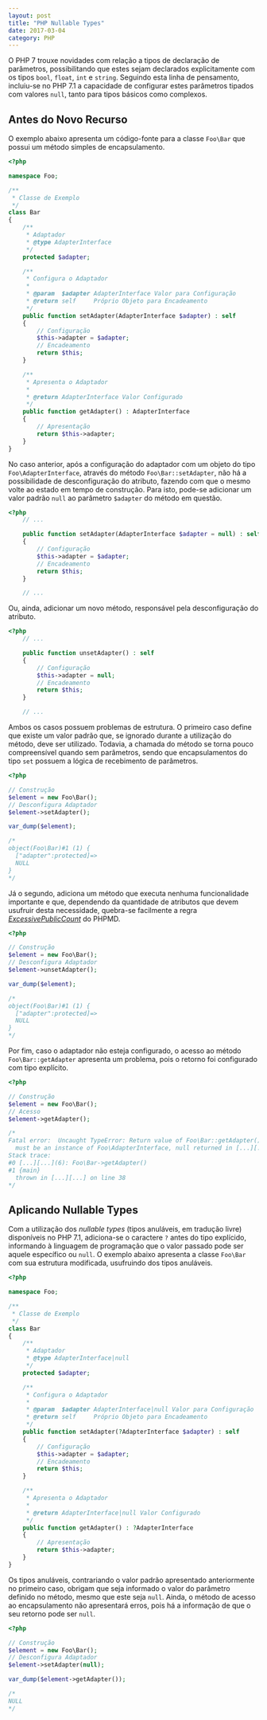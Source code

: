 ```yaml
---
layout: post
title: "PHP Nullable Types"
date: 2017-03-04
category: PHP
---
```


O PHP 7 trouxe novidades com relação a tipos de declaração de parâmetros, possibilitando que estes sejam declarados explicitamente com os tipos `bool`, `float`, `int` e `string`. Seguindo esta linha de pensamento, incluiu-se no PHP 7.1 a capacidade de configurar estes parâmetros tipados com valores `null`, tanto para tipos básicos como complexos.

## Antes do Novo Recurso

O exemplo abaixo apresenta um código-fonte para a classe `Foo\Bar` que possui um método simples de encapsulamento.

```php
<?php

namespace Foo;

/**
 * Classe de Exemplo
 */
class Bar
{
    /**
     * Adaptador
     * @type AdapterInterface
     */
    protected $adapter;

    /**
     * Configura o Adaptador
     *
     * @param  $adapter AdapterInterface Valor para Configuração
     * @return self     Próprio Objeto para Encadeamento
     */
    public function setAdapter(AdapterInterface $adapter) : self
    {
        // Configuração
        $this->adapter = $adapter;
        // Encadeamento
        return $this;
    }

    /**
     * Apresenta o Adaptador
     *
     * @return AdapterInterface Valor Configurado
     */
    public function getAdapter() : AdapterInterface
    {
        // Apresentação
        return $this->adapter;
    }
}
```

No caso anterior, após a configuração do adaptador com um objeto do tipo `Foo\AdapterInterface`, através do método `Foo\Bar::setAdapter`, não há a possibilidade de desconfiguração do atributo, fazendo com que o mesmo volte ao estado em tempo de construção. Para isto, pode-se adicionar um valor padrão `null` ao parâmetro `$adapter` do método em questão.

```php
<?php
    // ...

    public function setAdapter(AdapterInterface $adapter = null) : self
    {
        // Configuração
        $this->adapter = $adapter;
        // Encadeamento
        return $this;
    }

    // ...
```

Ou, ainda, adicionar um novo método, responsável pela desconfiguração do atributo.

```php
<?php
    // ...

    public function unsetAdapter() : self
    {
        // Configuração
        $this->adapter = null;
        // Encadeamento
        return $this;
    }

    // ...
```

Ambos os casos possuem problemas de estrutura. O primeiro caso define que existe um valor padrão que, se ignorado durante a utilização do método, deve ser utilizado. Todavia, a chamada do método se torna pouco compreensível quando sem parâmetros, sendo que encapsulamentos do tipo `set` possuem a lógica de recebimento de parâmetros.

```php
<?php

// Construção
$element = new Foo\Bar();
// Desconfigura Adaptador
$element->setAdapter();

var_dump($element);

/*
object(Foo\Bar)#1 (1) {
  ["adapter":protected]=>
  NULL
}
*/
```

Já o segundo, adiciona um método que executa nenhuma funcionalidade importante e que, dependendo da quantidade de atributos que devem usufruir desta necessidade, quebra-se facilmente a regra [_ExcessivePublicCount_](https://phpmd.org/rules/codesize.html#excessivepubliccount) do PHPMD.

```php
<?php

// Construção
$element = new Foo\Bar();
// Desconfigura Adaptador
$element->unsetAdapter();

var_dump($element);

/*
object(Foo\Bar)#1 (1) {
  ["adapter":protected]=>
  NULL
}
*/
```

Por fim, caso o adaptador não esteja configurado, o acesso ao método `Foo\Bar::getAdapter` apresenta um problema, pois o retorno foi configurado com tipo explícito.

```php
<?php

// Construção
$element = new Foo\Bar();
// Acesso
$element->getAdapter();

/*
Fatal error:  Uncaught TypeError: Return value of Foo\Bar::getAdapter()
  must be an instance of Foo\AdapterInterface, null returned in [...][...]:38
Stack trace:
#0 [...][...](6): Foo\Bar->getAdapter()
#1 {main}
  thrown in [...][...] on line 38
*/
```

## Aplicando Nullable Types

Com a utilização dos _nullable types_ (tipos anuláveis, em tradução livre) disponíveis no PHP 7.1, adiciona-se o caractere `?` antes do tipo explícido, informando à linguagem de programação que o valor passado pode ser aquele específico ou `null`. O exemplo abaixo apresenta a classe `Foo\Bar` com sua estrutura modificada, usufruindo dos tipos anuláveis.

```php
<?php

namespace Foo;

/**
 * Classe de Exemplo
 */
class Bar
{
    /**
     * Adaptador
     * @type AdapterInterface|null
     */
    protected $adapter;

    /**
     * Configura o Adaptador
     *
     * @param  $adapter AdapterInterface|null Valor para Configuração
     * @return self     Próprio Objeto para Encadeamento
     */
    public function setAdapter(?AdapterInterface $adapter) : self
    {
        // Configuração
        $this->adapter = $adapter;
        // Encadeamento
        return $this;
    }

    /**
     * Apresenta o Adaptador
     *
     * @return AdapterInterface|null Valor Configurado
     */
    public function getAdapter() : ?AdapterInterface
    {
        // Apresentação
        return $this->adapter;
    }
}
```

Os tipos anuláveis, contrariando o valor padrão apresentado anteriormente no primeiro caso, obrigam que seja informado o valor do parâmetro definido no método, mesmo que este seja `null`. Ainda, o método de acesso ao encapsulamento não apresentará erros, pois há a informação de que o seu retorno pode ser `null`.

```php
<?php

// Construção
$element = new Foo\Bar();
// Desconfigura Adaptador
$element->setAdapter(null);

var_dump($element->getAdapter());

/*
NULL
*/
```
